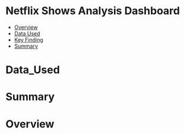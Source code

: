 # Netflix Shows Analysis Dashboard
- [Overview](#overview)
- [Data Used](#Data_Used)
- [Key Finding](#keyfinding)
- [Summary](#summary)

# Data_Used
# Summary
# Overview
